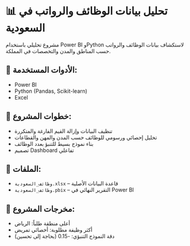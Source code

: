 # 📊 تحليل بيانات الوظائف والرواتب في السعودية

مشروع تحليلي باستخدام Power BI وPython لاستكشاف بيانات الوظائف والرواتب حسب المناطق والمدن والتخصصات في المملكة.

## 🔧 الأدوات المستخدمة:
- Power BI
- Python (Pandas, Scikit-learn)
- Excel

## 📝 خطوات المشروع:
- تنظيف البيانات وإزالة القيم الفارغة والمتكررة
- تحليل إحصائي ورسومي للوظائف حسب المدن والمهن والقطاعات
- بناء نموذج بسيط للتنبؤ بعدد الوظائف
- تصميم Dashboard تفاعلي

## 📂 الملفات:
- `وظائف_السعودية.xlsx` – قاعدة البيانات الأصلية
- `وظائف_السعودية.pbix` – التقرير النهائي في Power BI

## 📌 مخرجات المشروع:
- أعلى منطقة طلباً: الرياض
- أكثر وظيفة مطلوبة: أخصائي تمريض
- دقة النموذج التنبؤي: -0.15 (بحاجة إلى تحسين)
